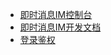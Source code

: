 * [即时消息IM控制台](https://console.cloud.tencent.com/)
* [即时消息IM开发文档](https://cloud.tencent.com/document/product/269/37416)
* [登录鉴权](https://cloud.tencent.com/document/product/269/31999)